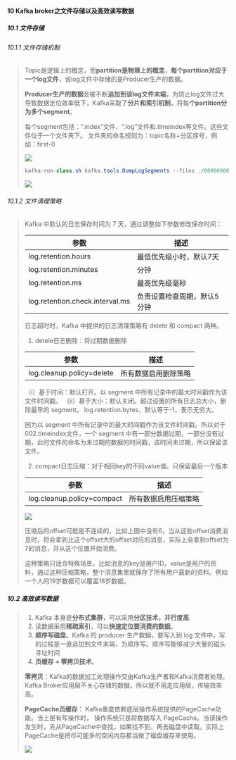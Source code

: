 #### 10 Kafka broker之文件存储以及高效读写数据

##### 10.1 文件存储

###### 10.1.1 文件存储机制

> Topic是逻辑上的概念，而**partition是物理上的概念**，**每个partition对应于一个log文件**，该log文件中存储的是Producer生产的数据。
>
> **Producer生产的数据**会被不断**追加到该log文件末端**，为防止log文件过大导致数据定位效率低下，Kafka采取了**分片和索引机制**，将每**个partition分为多个segment**。
>
> 每个segment包括：“.index”文件、“.log”文件和.timeindex等文件。这些文件位于一个文件夹下。
> 文件夹的命名规则为：topic名称+分区序号，例如：first-0
>
> ![](C:\study\mlog\picture\41.PNG)
>
> ```java
> kafka-run-class.sh kafka.tools.DumpLogSegments --files ./00000000000000000000.index
> ```
>
> ![](C:\study\mlog\picture\42.PNG)

###### 10.1.2 文件清理策略

> Kafka 中默认的日志保存时间为 7 天，通过调整如下参数修改保存时间：
>
> | 参数                            | 描述                        |
> | ------------------------------- | --------------------------- |
> | log.retention.hours             | 最低优先级小时，默认7天     |
> | log.retention.minutes           | 分钟                        |
> | log.retention.ms                | 最高优先级毫秒              |
> | log.retention.check.interval.ms | 负责设置检查周期，默认5分钟 |
>
> 日志超时时，Kafka 中提供的日志清理策略有 delete 和 compact 两种。
>
> 1. detele日志删除：将过期数据删除
>
> | 参数                      | 描述                 |
> | ------------------------- | -------------------- |
> | log.cleanup.policy=delete | 所有数据启用删除策略 |
>
> （i）基于时间：默认打开。以 segment 中所有记录中的最大时间戳作为该文件时间戳。
> （ii）基于大小：默认关闭。超过设置的所有日志总大小，删除最早的 segment。 log.retention.bytes，默认等于-1，表示无穷大。
>
> 因为以 segment 中所有记录中的最大时间戳作为该文件时间戳。所以对于002.timeindex文件，一个 segment 中有一部分数据过期，一部分没有过期，此时文件的命名为未过期的数据的时间戳，该时间未过期，所以保留该文件。
>
> 2. compact日志压缩：对于相同key的不同value值。只保留最后一个版本
>
> | 参数                       | 描述                 |
> | -------------------------- | -------------------- |
> | log.cleanup.policy=compact | 所有数据启用压缩策略 |
>
> ![](C:\study\mlog\picture\43.PNG)
>
> 压缩后的offset可能是不连续的，比如上图中没有6，当从这些offset消费消息时，将会拿到比这个offset大的offset对应的消息，实际上会拿到offset为7的消息，并从这个位置开始消费。
>
> 这种策略只适合特殊场景，比如消息的key是用户ID，value是用户的资料，通过这种压缩策略，整个消息集里就保存了所有用户最新的资料。例如一个人的19岁数据可以覆盖18岁数据。

##### 10.2 高效读写数据

> 1. Kafka 本身是**分布式集群**，可以采用**分区技术，并行度高**.
> 2. 读数据采用**稀疏索引**，可以**快速定位要消费的数据**。
> 3. **顺序写磁盘**。Kafka 的 producer 生产数据，要写入到 log 文件中，写的过程是一直追加到文件末端，为顺序写。顺序写能够减少大量的磁头寻址时间
> 4. **页缓存 + 零拷贝技术**。
>
> **零拷贝**：Kafka的数据加工处理操作交由Kafka生产者和Kafka消费者处理。Kafka Broker应用层不关心存储的数据，所以就不用走应用层，传输效率高。
>
> **PageCache页缓存**： Kafka重度依赖底层操作系统提供的PageCache功能。当上层有写操作时， 操作系统只是将数据写入 PageCache。当读操作发生时，先从PageCache中查找，如果找不到，再去磁盘中读取。实际上PageCache是把尽可能多的空闲内存都当做了磁盘缓存来使用。
>
> ![](C:\study\mlog\picture\44.PNG)